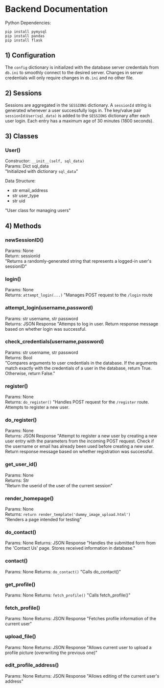 # Backend Documentation

Python Dependencies:
```
pip install pymysql
pip install pandas
pip install flask
```

## 1) Configuration

The `config` dictionary is initialized with the database server credentials from `db.ini` to smoothly connect to the desired server. Changes in server credentials will only require changes in `db.ini` and no other file.

## 2) Sessions

Sessions are aggregated in the `SESSIONS` dictionary. A `sessionId` string is generated whenever a user successfully logs in.
The key/value pair `sessionId`:`User(sql_data)` is added to the `SESSIONS` dictionary after each user login.
Each entry has a maximum age of 30 minutes (1800 seconds).

## 3) Classes

### User()

Constructor: `__init__(self, sql_data)`  
    Params: Dict sql_data  
    "Initialized with dictionary `sql_data`"

Data Structure:
- str email_address
- str user_type
- str uid

"User class for managing users"

## 4) Methods

### newSessionID()
Params: None  
Return: sessionId  
"Returns a randomly-generated string that represents a logged-in user's sessionID"  

### login()
Params: None  
Returns: `attempt_login(...)`
"Manages POST request to the `/login` route  

### attempt_login(username,password)
Params: str username, str password  
Returns: JSON Response
"Attemps to log in user. Return response message based on whether login was successful.

### check_credentials(username,password)
Params: str username, str password  
Returns: Bool  
"Compares arguments to user credentials in the database. If the arguments match exactly with the credentials of a user in the database, return True. Otherwise, return False."  

### register()
Params: None  
Returns: `do_register()`
"Handles POST request for the `/register` route. Attempts to register a new user.  

### do_register()
Params: None  
Returns: JSON Response
"Attempt to register a new user by creating a new user entry with the parameters from the incoming POST request. Check if the username or email has already been used before creating a new user. Return response message based on whether registration was successful.

### get_user_id()
Params: None  
Returns: Str  
"Return the userid of the user of the current session"  

### render_homepage()
Params: None  
Returns: `return render_template('dummy_image_upload.html')`  
"Renders a page intended for testing"

### do_contact()
Params: None
Returns: JSON Response
"Handles the submitted form from the 'Contact Us' page. Stores received information in database."

### contact()
Params: None
Returns: `do_contact()`
"Calls do_contact()"

### get_profile()
Params: None
Returns: `fetch_profile()`
"Calls fetch_profile()"

### fetch_profile()
Params: None
Returns: JSON Response
"Fetches profile information of the current user"

### upload_file()
Params: None
Returns: JSON Response
"Allows current user to upload a profile picture (overwriting the previous one)"

### edit_profile_address()
Params: None
Returns: JSON Response
"Allows editing of the current user's address"